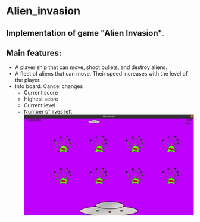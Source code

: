 # Alien_invasion
## Implementation of game "Alien Invasion".
## Main features:
* A player ship that can move, shoot bullets, and destroy aliens.
* A fleet of aliens that can move. Their speed increases with the level of the player.
* Info board: Cancel changes
    * Current score
    * Highest score
    * Current level
    * Number of lives left
![screen](https://github.com/Marina-28/alien_invasion/blob/master/images/Screen.png)
